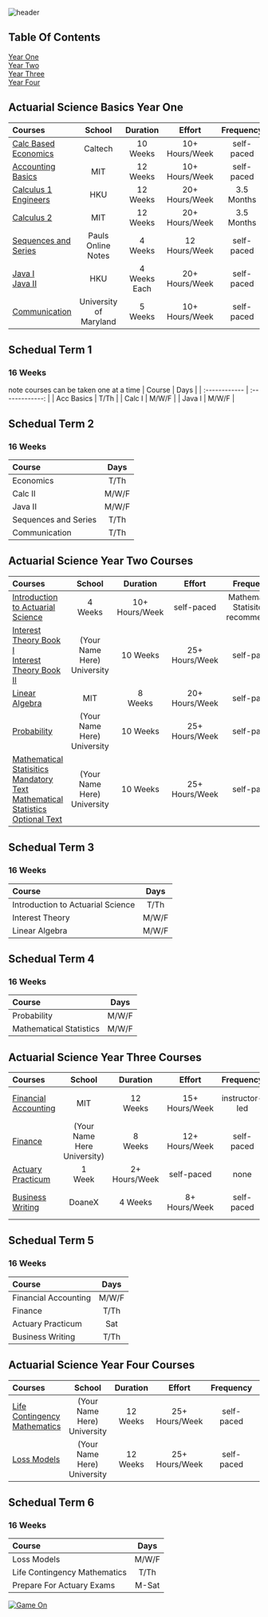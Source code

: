 ![header](https://capsule-render.vercel.app/api?type=waving&color=auto&height=300&section=header&text=Open%20Source%20Actuarial%20Science%20Degree&fontSize=40)
## Table Of Contents
[Year One](https://github.com/Trahji95/Open-Source-Actuarial-Science-Degree/blob/main/README.md#actuarial-science-basics-year-one) <br/>
[Year Two](https://github.com/Trahji95/Open-Source-Actuarial-Science-Degree/blob/main/README.md#actuarial-science-year-two-courses) <br/>
[Year Three](https://github.com/Trahji95/Open-Source-Actuarial-Science-Degree/blob/main/README.md#actuarial-science-year-three-courses) <br/>
[Year Four](https://github.com/Trahji95/Open-Source-Actuarial-Science-Degree/blob/main/README.md#actuarial-science-year-four-courses)
##  Actuarial Science Basics Year One
| Courses       | School          | Duration       |      Effort    |    Frequency   |  Prerequisites  |
| :------------ | :-------------: | :-------------:| :-------------:| :-------------:| :-------------: |
| [Calc Based Economics](https://www.edx.org/course/principles-of-economics-with-calculus?index=product&queryID=8110f58edf987600be897faed1fc8281&position=4)| Caltech |  10 <br/> Weeks   |  10+ <br/> Hours/Week  |  self-paced  |   none  |
| [Accounting Basics](https://ocw.mit.edu/courses/sloan-school-of-management/15-501-introduction-to-financial-and-managerial-accounting-spring-2004/) | MIT      |            12 <br/>Weeks  | 10+ <br/> Hours/Week  |  self-paced |  none  |
| [Calculus 1 Engineers](https://www.edx.org/course/engineering-calculus-and-differential-equations?index=product&queryID=80b24023c0d6d7b747480f4bfe03eb47&position=1) | HKU | 12 <br/> Weeks | 20+ Hours/Week | 3.5 <br/>Months | Pre-Calc |
| [Calculus 2](https://ocw.mit.edu/courses/mathematics/18-02sc-multivariable-calculus-fall-2010/) | MIT | 12 <br/> Weeks | 20+ Hours/Week | 3.5 <br/>Months | Calc 1 |
| [Sequences and Series](https://tutorial.math.lamar.edu/Classes/CalcII/SeriesIntro.aspx) | Pauls Online Notes | 4 <br/> Weeks | 12 <br/> Hours/Week | self-paced | Calc 1 |
| [Java I](https://learning.edx.org/course/course-v1:HKUSTx+COMP102.1x+3T2021/home) <br/> [Java II](https://www.edx.org/course/introduction-to-java-programming-part-2?index=product&queryID=62b2867389510917001c24736f7e44c7&position=1) | HKU | 4 <br/> Weeks Each | 20+ <br/>Hours/Week |self-paced | none |
| [Communication](https://www.edx.org/course/PMCOMM01?index=product&queryID=0b3bb64436fb04e0f65c2b91b0651bf7&position=13) | University of Maryland | 5 <br/> Weeks  | 10+ <br/>Hours/Week |self-paced | none |
## Schedual Term 1
### 16 Weeks 
note courses can be taken one at a time 
| Course        | Days            |
| :------------ | :-------------: |
| Acc Basics    | T/Th            |
| Calc I        | M/W/F           |
| Java I        | M/W/F           |
## Schedual Term 2
### 16 Weeks
| Course        | Days            |
| :------------ | :-------------: |
| Economics| T/Th            |
| Calc II       | M/W/F           |
| Java II       | M/W/F           |
| Sequences and Series | T/Th     |
| Communication | T/Th            |
## Actuarial Science Year Two Courses
| Courses       | School          | Duration       |      Effort    |    Frequency   |  Prerequisites  |
| :------------ | :-------------: | :-------------:| :-------------:| :-------------:| :-------------: |
| [Introduction to Actuarial Science](https://www.edx.org/course/introduction-to-actuarial-science?index=product&queryID=d5a866c3bef9d2778f61db89e56aa24a&position=17) | 4 <br/> Weeks | 10+ <br/> Hours/Week | self-paced | Mathematical Statisitcs - recommended | none |
| [Interest Theory Book I](https://www.amazon.com/Mathematics-Investment-Credit-Samuel-Broverman/dp/162542485X/ref=sr_1_1?crid=3C1TO0P5AY86R&keywords=Mathematics+of+Investment+%26+Credit+Samuel+A.+Broverman&qid=1641743372&s=books&sprefix=mathematics+of+investment+%26+credit+samuel+a.+broverman%2Cstripbooks%2C68&sr=1-1) <br/> [Interest Theory Book II](https://www.amazon.com/Derivatives-Markets-2nd-Robert-McDonald/dp/032128030X/ref=sr_1_2?crid=1R320MW3P1NPZ&keywords=derivatives+markets+mcdonald+2nd&qid=1641743731&sprefix=derivatives+markets+mcdonald+2nd%2Caps%2C102&sr=8-2) | (Your Name Here) University | 10 Weeks | 25+ <br/> Hours/Week | self-paced | Calc II  <br/> Sequences And Series |
| [Linear Algebra](https://ocw.mit.edu/courses/mathematics/18-06sc-linear-algebra-fall-2011/) | MIT | 8 <br/> Weeks | 20+ <br/> Hours/Week | self-paced | Calc I |
| [Probability](https://www.amazon.com/Probability-Springer-Texts-Statistics-Pitman-dp-0387979743/dp/0387979743/ref=mt_other?_encoding=UTF8&me=&qid=1641325716) |  (Your Name Here) University | 10 Weeks | 25+ <br/> Hours/Week | self-paced | Calc II  <br/> Sequences And Series |
| [Mathematical Statisitics Mandatory Text](https://www.amazon.com/s?k=John+E.+Freund%27s+Mathematical+Statistics+with+Applications&i=stripbooks&crid=365XSNOQ6LW0L&sprefix=john+e.+freund%27s+mathematical+statistics+with+applications+%2Cstripbooks%2C63&ref=nb_sb_noss) <br/> [Mathematical Statistics Optional Text](https://www.amazon.com/Introduction-Probability-Cambridge-Mathematical-Textbooks/dp/1108415857) | (Your Name Here) University | 10 Weeks | 25+ <br/> Hours/Week | self-paced | Calc II  <br/> Sequences And Series |
## Schedual Term 3
### 16 Weeks 
| Course        | Days            |
| :------------ | :-------------: |
| Introduction to Actuarial Science| T/Th            |
| Interest Theory        | M/W/F           |
| Linear Algebra        | M/W/F           |
## Schedual Term 4
### 16 Weeks 
| Course        | Days            |
| :------------ | :-------------: |
| Probability        | M/W/F           |
| Mathematical Statistics        | M/W/F           |
## Actuarial Science Year Three Courses
| Courses       | School          | Duration       |      Effort    |    Frequency   |  Prerequisites  |
| :------------ | :-------------: | :-------------:| :-------------:| :-------------:| :-------------: |
| [Financial Accounting](https://www.edx.org/course/finance-accounting?index=product&queryID=696f3c4dbb6d7e41e195c14c93593448&position=3) | MIT | 12 <br/> Weeks | 15+ <br/> Hours/Week | instructor-led | Calc II <br/> Linear Algebra |
| [Finance](https://www.amazon.com/Essentials-Corporate-Finance-6Ed-2008/dp/B01CCPV5RM/ref=sr_1_4?crid=DSALMYQ7FHZO&keywords=ross%2C+s+essentials+of+corporate+finance&qid=1641418297&s=books&sprefix=ross%2C+s+essentials+of+corporatefinance+%2Cstripbooks%2C65&sr=1-4) | (Your Name Here University) | 8 <br/> Weeks | 12+ <br/> Hours/Week | self-paced | none |
| [Actuary Practicum](https://www.youtube.com/c/EtchedActuarial/videos) | 1 <br/> Week | 2+ <br/> Hours/Week | self-paced | none |
| [Business Writing](https://www.edx.org/course/business-writing-techniques?index=product&queryID=e2d3209a5188d944a0c00df45ec95a6d&position=2) | DoaneX | 4 Weeks | 8+ <br/> Hours/Week | self-paced | College Writing Level 1 |
## Schedual Term 5
### 16 Weeks 
| Course        | Days            |
| :------------ | :-------------: |
| Financial Accounting        | M/W/F           |
| Finance       | T/Th           |
| Actuary Practicum | Sat |
| Business Writing | T/Th |
## Actuarial Science Year Four Courses
| Courses       | School          | Duration       |      Effort    |    Frequency   |  Prerequisites  |
| :------------ | :-------------: | :-------------:| :-------------:| :-------------:| :-------------: |
| [Life Contingency Mathematics](https://www.amazon.com/Actuarial-Mathematics-Contingent-International-Science/dp/1107044073/ref=sr_1_4?crid=2UCE1OVKD3XLW&keywords=Actuarial+Mathematics+for+Life+Contingent+Risks&qid=1641491979&refinements=p_n_condition-type%3A1294425011&rnid=1294421011&s=books&sprefix=actuarial+mathematics+for+life+contingent+risks%2Cstripbooks%2C388&sr=1-4) | (Your Name Here) University | 12 <br/> Weeks | 25+ <br/> Hours/Week | self-paced | High Level Math & Jr Standing |
| [Loss Models](https://www.amazon.com/Loss-Models-Decisions-Stuart-Klugman/dp/1118315324/ref=sr_1_6?crid=2RUIL6IN9DLUD&keywords=Loss+Models%3A+From+Data+to+Decisions&qid=1641492335&s=books&sprefix=loss+models+from+data+to+decisions%2Cstripbooks%2C238&sr=1-6) |  (Your Name Here) University | 12 <br/> Weeks | 25+ <br/> Hours/Week | self-paced | High Level Math & Jr Standing |
## Schedual Term 6
### 16 Weeks 
| Course        | Days            |
| :------------ | :-------------: |
| Loss Models      | M/W/F           |
| Life Contingency Mathematics    | T/Th           |
| Prepare For Actuary Exams | M-Sat |

[![Game On](https://user-images.githubusercontent.com/41341845/148693454-5faec0ed-bd11-4763-8802-242ae77988f9.png)](https://www.soa.org/education/exam-req/edu-asa-req/)
